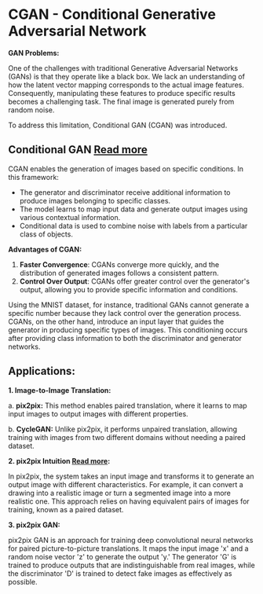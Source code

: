 # CGAN - Conditional Generative Adversarial Network

**GAN Problems:**

One of the challenges with traditional Generative Adversarial Networks (GANs) is that they operate like a black box. We lack an understanding of how the latent vector mapping corresponds to the actual image features. Consequently, manipulating these features to produce specific results becomes a challenging task. The final image is generated purely from random noise.

To address this limitation, Conditional GAN (CGAN) was introduced.

## Conditional GAN [Read more](https://arxiv.org/abs/1411.1784)

CGAN enables the generation of images based on specific conditions. In this framework:

- The generator and discriminator receive additional information to produce images belonging to specific classes.
- The model learns to map input data and generate output images using various contextual information.
- Conditional data is used to combine noise with labels from a particular class of objects.

**Advantages of CGAN:**

1. **Faster Convergence**: CGANs converge more quickly, and the distribution of generated images follows a consistent pattern.
2. **Control Over Output**: CGANs offer greater control over the generator's output, allowing you to provide specific information and conditions.

Using the MNIST dataset, for instance, traditional GANs cannot generate a specific number because they lack control over the generation process. CGANs, on the other hand, introduce an input layer that guides the generator in producing specific types of images. This conditioning occurs after providing class information to both the discriminator and generator networks.

## Applications:

**1. Image-to-Image Translation:**

   a. **pix2pix:** This method enables paired translation, where it learns to map input images to output images with different properties.

   b. **CycleGAN:** Unlike pix2pix, it performs unpaired translation, allowing training with images from two different domains without needing a paired dataset.

**2. pix2pix Intuition [Read more](https://arxiv.org/abs/1611.07004):**

In pix2pix, the system takes an input image and transforms it to generate an output image with different characteristics. For example, it can convert a drawing into a realistic image or turn a segmented image into a more realistic one. This approach relies on having equivalent pairs of images for training, known as a paired dataset.

**3. pix2pix GAN:**

pix2pix GAN is an approach for training deep convolutional neural networks for paired picture-to-picture translations. It maps the input image 'x' and a random noise vector 'z' to generate the output 'y.' The generator 'G' is trained to produce outputs that are indistinguishable from real images, while the discriminator 'D' is trained to detect fake images as effectively as possible.
